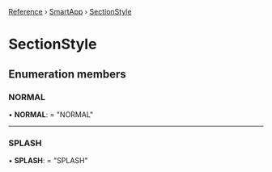 [Reference](../index.md) › [SmartApp](../classes/_smart_app_d_.smartapp.md) ›  [SectionStyle](_pages_section_d_.sectionstyle.md)
# SectionStyle
## Enumeration members
###  NORMAL

• **NORMAL**: = "NORMAL"

___

###  SPLASH

• **SPLASH**: = "SPLASH"

